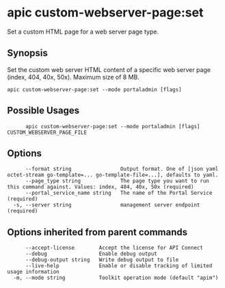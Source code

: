 # apic custom-webserver-page:set

Set a custom HTML page for a web server page type.

## Synopsis

Set the custom web server HTML content of a specific web server page (index, 404, 40x, 50x). Maximum size of 8 MB.

```
apic custom-webserver-page:set --mode portaladmin [flags]
```

## Possible Usages

```
      apic custom-webserver-page:set --mode portaladmin [flags] CUSTOM_WEBSERVER_PAGE_FILE
```

## Options

```
      --format string                Output format. One of [json yaml octet-stream go-template=... go-template-file=...], defaults to yaml.
      --page_type string             The page type you want to run this command against. Values: index, 404, 40x, 50x (required)
      --portal_service_name string   The name of the Portal Service (required)
  -s, --server string                management server endpoint (required)
```

## Options inherited from parent commands

```
      --accept-license        Accept the license for API Connect
      --debug                 Enable debug output
      --debug-output string   Write debug output to file
      --live-help             Enable or disable tracking of limited usage information
  -m, --mode string           Toolkit operation mode (default "apim")
```
